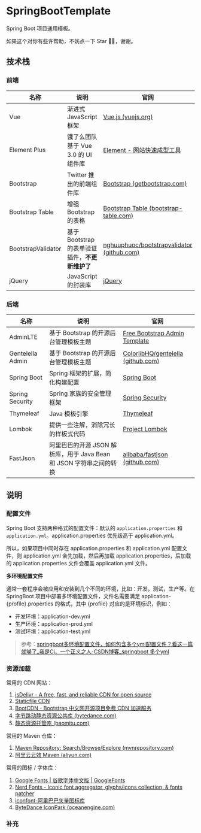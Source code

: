 # SpringBootTemplate
Spring Boot 项目通用模板。

如果这个对你有些许帮助，不妨点一下 Star 🌟🌟，谢谢。



## 技术栈

### 前端

| 名称               | 说明                                            | 官网                                                         |
| ------------------ | ----------------------------------------------- | ------------------------------------------------------------ |
| Vue                | 渐进式 JavaScript 框架                          | [Vue.js (vuejs.org)](https://v3.cn.vuejs.org/)               |
| Element Plus       | 饿了么团队基于 Vue 3.0 的 UI 组件库             | [Element - 网站快速成型工具](https://element-plus.gitee.io/zh-CN/) |
| Bootstrap          | Twitter 推出的前端组件库                        | [Bootstrap (getbootstrap.com)](https://getbootstrap.com/)    |
| Bootstrap Table    | 增强 Bootstrap 的表格                           | [Bootstrap Table (bootstrap-table.com)](https://bootstrap-table.com/) |
| BootstrapValidator | 基于 Bootstrap 的表单验证插件，**不更新维护了** | [nghuuphuoc/bootstrapvalidator (github.com)](https://github.com/nghuuphuoc/bootstrapvalidator/) |
| jQuery             | JavaScript 的封装库                             | [jQuery](https://jquery.com/)                                |



### 后端

| 名称             | 说明                                                         | 官网                                                         |
| ---------------- | ------------------------------------------------------------ | ------------------------------------------------------------ |
| AdminLTE         | 基于 Bootstrap 的开源后台管理模板主题                        | [Free Bootstrap Admin Template](https://adminlte.io/)        |
| Gentelella Admin | 基于 Bootstrap 的开源后台管理模板主题                        | [ColorlibHQ/gentelella (github.com)](https://github.com/ColorlibHQ/gentelella) |
| Spring Boot      | Spring 框架的扩展，简化构建配置                              | [Spring Boot](https://spring.io/projects/spring-boot)        |
| Spring Security  | Spring 家族的安全管理框架                                    | [Spring Security](https://spring.io/projects/spring-security) |
| Thymeleaf        | Java 模板引擎                                                | [Thymeleaf](https://www.thymeleaf.org/)                      |
| Lombok           | 提供一些注解，消除冗长的样板式代码                           | [Project Lombok](https://projectlombok.org/)                 |
| FastJson         | 阿里巴巴的开源 JSON 解析库，用于 Java Bean 和 JSON 字符串之间的转换 | [alibaba/fastjson (github.com)](https://github.com/alibaba/fastjson) |





## 说明

### 配置文件

Spring Boot 支持两种格式的配置文件：默认的 `application.properties` 和 `application.yml`。application.properties 优先级高于 application.yml。

所以，如果项目中同时存在 application.properties 和 application.yml 配置文件，则 application.yml 会先加载，然后再加载 application.properties，后加载的 application.properties 文件会覆盖 application.yml 文件。

**多环境配置文件**

通常一套程序会被应用和安装到几个不同的环境，比如：开发，测试，生产等。在 SpringBoot 项目中部署多环境配置文件，文件名需要满足 application-{profile}.properties 的格式，其中 {profile} 对应的是环境标识，例如：

* 开发环境：application-dev.yml
* 生产环境：application-prod.yml
* 测试环境：application-test.yml



> 参考：[springboot多环境配置文件，如何包含多个yml配置文件？看这一篇就够了_我是Cj，一个正义之人-CSDN博客_springboot 多个yml](https://blog.csdn.net/xiaorui51/article/details/108452181)





### 资源加载

常用的 CDN 网站：

1. [jsDelivr - A free, fast, and reliable CDN for open source](https://www.jsdelivr.com/)
2. [Staticfile CDN](https://www.staticfile.org/)
3. [BootCDN - Bootstrap 中文网开源项目免费 CDN 加速服务](https://www.bootcdn.cn/)
4. [字节跳动静态资源公共库 (bytedance.com)](http://cdn.bytedance.com/)
5. [静态资源托管库 (baomitu.com)](https://cdn.baomitu.com/)



常用的 Maven 仓库：

1. [Maven Repository: Search/Browse/Explore (mvnrepository.com)](https://mvnrepository.com/)
2. [阿里云云效 Maven (aliyun.com)](https://developer.aliyun.com/mvn/guide)



常用的图标 / 字体库：

1. [Google Fonts | 谷歌字体中文版 | GoogleFonts](http://www.googlefonts.cn/)
2. [Nerd Fonts - Iconic font aggregator, glyphs/icons collection, & fonts patcher](https://www.nerdfonts.com/font-downloads)
3. [iconfont-阿里巴巴矢量图标库](https://www.iconfont.cn/)
4. [ByteDance IconPark (oceanengine.com)](https://iconpark.oceanengine.com/home)



### 补充



